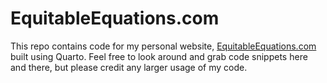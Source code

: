 # EquitableEquations.com

This repo contains code for my personal website, [EquitableEquations.com](https://EquitableEquations.com) built using Quarto. Feel free to look around and grab code snippets here and there, but please credit any larger usage of my code.